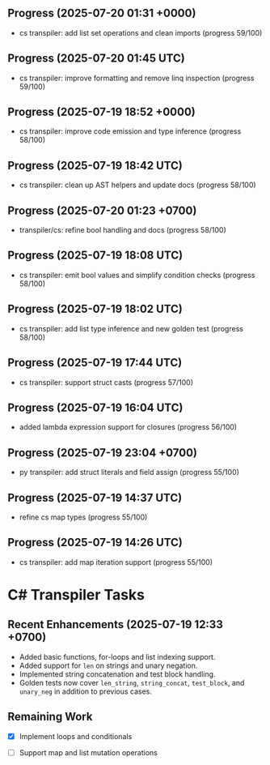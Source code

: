 ## Progress (2025-07-20 01:31 +0000)
- cs transpiler: add list set operations and clean imports (progress 59/100)

## Progress (2025-07-20 01:45 UTC)
- cs transpiler: improve formatting and remove linq inspection (progress 59/100)

## Progress (2025-07-19 18:52 +0000)
- cs transpiler: improve code emission and type inference (progress 58/100)

## Progress (2025-07-19 18:42 UTC)
- cs transpiler: clean up AST helpers and update docs (progress 58/100)

## Progress (2025-07-20 01:23 +0700)
- transpiler/cs: refine bool handling and docs (progress 58/100)


## Progress (2025-07-19 18:08 UTC)
- cs transpiler: emit bool values and simplify condition checks (progress 58/100)

## Progress (2025-07-19 18:02 UTC)
- cs transpiler: add list type inference and new golden test (progress 58/100)

## Progress (2025-07-19 17:44 UTC)
- cs transpiler: support struct casts (progress 57/100)

## Progress (2025-07-19 16:04 UTC)
- added lambda expression support for closures (progress 56/100)
## Progress (2025-07-19 23:04 +0700)
- py transpiler: add struct literals and field assign (progress 55/100)

## Progress (2025-07-19 14:37 UTC)
- refine cs map types (progress 55/100)

## Progress (2025-07-19 14:26 UTC)
- cs transpiler: add map iteration support (progress 55/100)

# C# Transpiler Tasks

## Recent Enhancements (2025-07-19 12:33 +0700)
- Added basic functions, for-loops and list indexing support.
- Added support for `len` on strings and unary negation.
- Implemented string concatenation and test block handling.
- Golden tests now cover `len_string`, `string_concat`, `test_block`, and `unary_neg` in addition to previous cases.

## Remaining Work
- [x] Implement loops and conditionals
- [ ] Support map and list mutation operations











